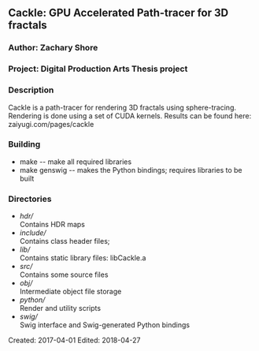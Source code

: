 ## Cackle: GPU Accelerated Path-tracer for 3D fractals
### Author: Zachary Shore
### Project: Digital Production Arts Thesis project

### Description

Cackle is a path-tracer for rendering 3D fractals using sphere-tracing. Rendering is done using a set of CUDA kernels. Results can be found here: zaiyugi.com/pages/cackle

### Building
*  make -- make all required libraries
*  make genswig -- makes the Python bindings; requires libraries to be built

### Directories
*  _hdr/_  
   Contains HDR maps 
*  _include/_  
   Contains class header files;
*  _lib/_  
   Contains static library files: libCackle.a
*  _src/_  
   Contains some source files
*  _obj/_  
   Intermediate object file storage
*  _python/_  
   Render and utility scripts
*  _swig/_  
   Swig interface and Swig-generated Python bindings

Created: 2017-04-01 
Edited: 2018-04-27
 
